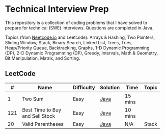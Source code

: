 # Technical Interview Prep

This repository is a collection of coding problems that I have solved to prepare for technical (SWE) interviews. Questions are completed in Java.

Topics (from [Neetcode.io](https://neetcode.io/practice) and Leetcode): Arrays & Hashing, Two Pointers, Sliding Window, Stack, Binary Search, Linked List, Trees, Tries, Heap/Priority Queue, Backtracking, Graphs, 1-D Dynamic Programming (DP), 2-D Dynamic Programming (DP), Greedy, Intervals, Math & Geometry, Bit Manipulation, Matrix, and Sorting.

## LeetCode

| #        | Name                                                      | Difficulty | Solution                                                                                                                                                | Time              | Topic            |
| -------- | --------------------------------------------------------- | ---------- | ------------------------------------------------------------------------------------------------------------------------------------------------------- | ----------------- | ---------------- |
| 1        | Two Sum                                                   | Easy       | [Java](https://github.com/Dxsonu7/Technical-Interview-Prep/blob/main/LeetCode/1-TwoSum.java)                                                     | 15 mins           |
| 121      | Best Time to Buy and Sell Stock                           | Easy       | [Java](https://github.com/Dxsonu7/Technical-Interview-Prep/blob/main/LeetCode/121-BestTimeStock.java)                                            | 10 mins           |
| 20       | Valid Parentheses                                         | Easy       | [Java](https://github.com/Dxsonu7/Technical-Interview-Prep/blob/main/LeetCode/20-ValidParentheses.java)                                          | N/A               |Stack           |